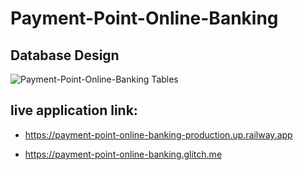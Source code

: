 ﻿# Payment-Point-Online-Banking

## Database Design
![Payment-Point-Online-Banking Tables](url)

## live application link: 
- https://payment-point-online-banking-production.up.railway.app

- https://payment-point-online-banking.glitch.me

